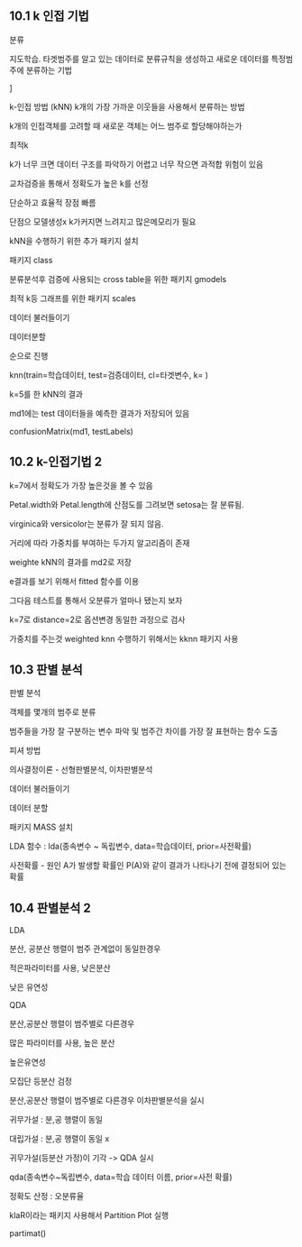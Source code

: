 ## 10.1 k 인접 기법



분류

지도학습. 타겟범주를 알고 있는 데이터로 분류규칙을 생성하고 새로운 데이터를 특정범주에 분류하는 기법

]



k-인접 방법 (kNN)  k개의 가장 가까운 이웃들을 사용해서 분류하는 방법



k개의 인접객체를 고려할 때 새로운 객체는 어느 범주로 할당해야하는가





최적k 

k가 너무 크면 데이터 구조를 파악하기 어렵고 너무 작으면 과적합 위험이 있음

교차검증을 통해서 정확도가 높은 k를 선정



단순하고 효율적 장점 빠름



단점으 모델생성x k가커지면 느려지고 많은메모리가 필요



kNN을 수행하기 위한 추가 패키지 설치

패키지 class

분류분석후 검증에 사용되는 cross table을 위한 패키지 gmodels

최적 k등 그래프를 위한 패키지 scales



데이터 불러들이기

데이터분할

순으로 진행



knn(train=학습데이터, test=검증데이터, cl=타겟변수, k= )



k=5를 한 kNN의 결과

md1에는 test 데이터들을 예측한 결과가 저장되어 있음



confusionMatrix(md1, testLabels)





## 10.2 k-인접기법 2



k=7에서 정확도가 가장 높은것을 볼 수 있음





Petal.width와 Petal.length에 산점도를 그려보면 setosa는 잘 분류됨.

virginica와 versicolor는 분류가 잘 되지 않음.



거리에 따라 가중치를 부여하는 두가지 알고리즘이 존재

weighte kNN의 결과를 md2로 저장

e결과를 보기 위해서 fitted 함수를 이용



그다음 테스트를 통해서 오분류가 얼마나 됐는지 보자



k=7로 distance=2로 옵션변경 동일한 과정으로 검사



가중치를 주는것 weighted knn 수행하기 위해서는 kknn 패키지 사용





## 10.3 판별 분석



판별 분석

객체를 몇개의 범주로 분류

범주들을 가장 잘 구분하는 변수 파악 및 범주간 차이를 가장 잘 표현하는 함수 도출



피셔 방법

의사결정이론 - 선형판별분석, 이차판별분석



데이터 불러들이기 

데이터 분할



패키지 MASS 설치

LDA 함수 : lda(종속변수 ~ 독립변수, data=학습데이터, prior=사전확률)



사전확률 -  원인 A가 발생할 확률인 P(A)와 같이 결과가 나타나기 전에 결정되어 있는 확률







## 10.4 판별분석 2





LDA 

분산, 공분산 행렬이 범주 관계없이 동일한경우

적은파라미터를 사용, 낮은분산

낮은 유연성



QDA

분산,공분산 행렬이 범주별로 다른경우

많은 파라미터를 사용, 높은 분산

높은유연성





모집단 등분산 검정

분산,공분산 행렬이 범주별로 다른경우 이차판별분석을 실시

귀무가설 : 분,공 행렬이 동일

대립가설 : 분,공 행렬이 동일 x

귀무가설(등분산 가정)이 기각 -> QDA 실시



qda(종속변수~독립변수, data=학습 데이터 이름, prior=사전 확률)



정확도 산정 : 오분류율

klaR이라는 패키지 사용해서 Partition Plot 실행

partimat()










